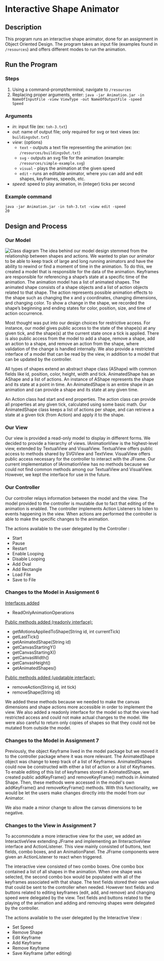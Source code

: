 # Interactive Shape Animator
## Description
This program runs an interactive shape animator, done for an assignment in Object Oriented Design. The program takes an input file (examples found in <code>/resources</code>) and offers different modes to run the animation.

## Run the Program
### Steps
1. Using a command-prompt/terminal, navigate to <code><projectRoot>/resources</code>
2. Replacing proper arguments, enter: <code>java -jar Animation.jar -in NameOfInputFile -view ViewType -out NameOfOutputFile -speed Speed</code>
  
### Arguments
  - <i>in</i>: input file (ex: <code>toh-3.txt</code>)
  - <i>out</i>: name of output file; only required for svg or text views (ex: <code>buildingsOut.txt</code>)
  - <i>view</i>: (options)
    - <code>text</code> - outputs a text file representing the animation (ex: <code>/resources/buildingsOut.txt</code>)
    - <code>svg</code> - outputs an svg file for the animation (example: <code>/resources/simple-example.svg</code>)
    - <code>visual</code> - plays the animation at the given speed
    - <code>edit</code> - runs an editable animator, where you can add and edit shapes, keyframes, speeds, etc.
  - <i>speed</i>: speed to play animation, in (integer) ticks per second

### Example command
  <code>java -jar Animation.jar -in toh-3.txt -view edit -speed 20</code>

## Design and Process
### Our Model
![Class diagram](https://d1b10bmlvqabco.cloudfront.net/attach/k3z1ghrz7630h/jc6oeh9j3kx36m/k7z678ligq0g/IMG_0368.jpg)
The idea behind our model design stemmed from the relationship between shapes and actions. 
We wanted to plan our animator to be able to keep track of large and long running animators and 
have the ability to rewind or find a moment of time in the animation. To do this, we created a 
model that is responsible for the data of the animation. Keyframes are responsible for referencing 
a shape’s state at a specific time of the animation. The animation model has a list of animated 
shapes. The animated shape consists of a shape objects and a list of action objects related to that 
shape. The action represents possible animation effects to the shape such as changing the x and y 
coordinates, changing dimensions, and changing color. To show a change in the shape, we recorded 
the shape’s beginning and ending states for color, position, size, and time of action occurrence. 

Most thought was put into our design choices for restrictive access. For instance, our model gives 
public access to the state of the shape(s) at any given tick, and the shape(s) at the current state 
once a tick is applied. There is also public access from the model to add a shape, remove a shape, 
add an action to a shape, and remove an action from the shape, where validation of the change is 
handled internally. We also provide a restricted interface of a model that can be read by the view,
in addition to a model that can be updated by the controller.

All types of shapes extend an abstract shape class (AShape) with common fields like id, position, 
color, height, width and tick. AnimatedShape has an AShape and a list of actions. 
An instance of AShape represents the shape and its state at a point in time. An AnimatedShape is 
an entire shape in an animation and can provide a shape and its state at any given time.

An Action class had start and end properties. The action class can provide all properties at any 
given tick, calculated using some basic math. Our AnimatedShape class keeps a list of actions per 
shape, and can retrieve a state at a given tick (from Action) and apply it to the shape.

### Our View

Our view is provided a read-only model to display in different forms. We decided to provide a 
hierarchy of views. IAnimationView is the highest-level view, extended by TextualView and 
VisualView. TextualView offers public access to methods shared by SVGView and TextView. VisualView 
offers public access necessary for the controller to interact with the JFrame. Our current 
implementation of IAnimationView has no methods because we could not find common methods among 
our TextualView and VisualView. However, we kept the interface for use in the future. 

### Our Controller

Our controller relays information between the model and the view. The model provided to the controller
is muutable due to fact that editing of the animation is enabled. The controller implements Action 
Listeners to listen to events happening in the view. When actions are performed the controller is able
to make the specific changes to the animation. 

The actions available to the user delegated by the Controller :
* Start
* Pause
* Restart
* Enable Looping
* Disable Looping
* Add Oval
* Add Rectangle
* Load File
* Save to File

### Changes to the Model in Assignment 6
<u>Interfaces added</u>
* ReadOnlyAnimationOperations

<u>Public methods added (readonly interface):</u>
* getMotionsAppliedToShape(String id, int currentTick)
* getLastTick()
* getAnimatedShape(String id)
* getCanvasStartingY()
* getCanvasStartingX()
* getCanvasWidth()
* getCanvasHeight()
* getAnimatedShapes()

<u>Public methods added (updatable interface):</u>
* removeAction(String id, int tick)
* removeShape(String id)

We added these methods because we needed to make the canvas dimensions and shape actions more 
accessible in order to implement the view. We also added a readonly interface for the model
so that the view had restricted access and could not make actual changes to the model. We were also
careful to return only copies of shapes so that they could not be mutated from outside the model.

### Changes to the Model in Assignment 7
Previously, the object Keyframe lived in the model package but we moved it to the controller 
package where it was more relevant. The AnimatedShape object was change to keep track of a list of 
Keyframes. AnimatedShapes could now be constructed with either a list of action or a list of 
Keyframes. To enable editing of this list of keyframes stored in AnimatedShape, we created public 
addKeyFrame() and removeKeyFrame() methods in Animated Shape. Then, these methods were accessed in 
the model's own addKeyFrame() and removeKeyFrame() methods. With this functionality, we would be 
let the users make changes directly into the model from our Animator.

We also made a minor change to allow the canvas dimensions to be negative.

### Changes to the View in Assignment 7
To accommodate a more interactive view for the user, we added an InteractiveView extending JFrame 
and implementing an IInteractiveView interface and ActionListener. This view mainly consisted of 
buttons, text fields, combo boxes, and an AnimationPanel. The JFrame components were given an 
ActionListener to react when triggered. 

The interactive view consisted of two combo boxes. One combo box contained a list of all shapes 
in the animation. When one shape was selected, the second combo box would be populated with all 
of the keyframes associated with that shape. The text fields stored their own value that could be 
sent to the controller when needed. However text fields and buttons related to editing keyframes 
(edit, add, and remove) and changing speed were delegated by the view. Text fields and buttons 
related to the playing of the animation and adding and removing shapes were delegated by the
controller. 

The actions available to the user delegated by the Interactive View :
* Set Speed
* Remove Shape
* Edit Keyframe
* Add Keyframe
* Remove Keyframe
* Save Keyframe (after editing)

